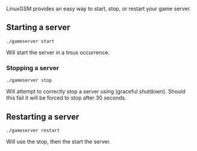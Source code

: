 LinuxGSM provides an easy way to start, stop, or restart your game server.

## Starting a server

`./gameserver start`

Will start the server in a tmux occurrence. 

### Stopping a server

`./gameserver stop`

Will attempt to correctly stop a server using (graceful shutdown). Should this fail it will be forced to stop after 30 seconds.

## Restarting a server

`./gameserver restart`

Will use the stop, then the start the server.